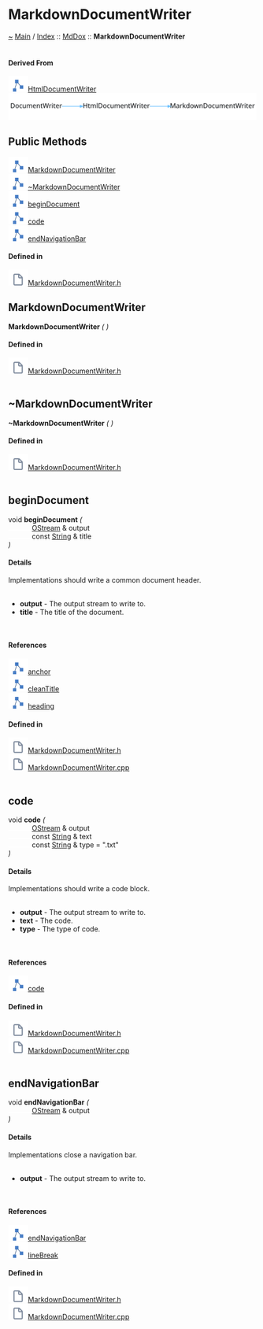<a id="markdowndocumentwriter"></a>
<h1>MarkdownDocumentWriter</h1>
<a id="classMdDox_1_1MarkdownDocumentWriter"></a>
<a href="https://github.com/CharlesCarley/MdDox">~</a>
<a href="indexpage.md#main">Main</a>
<span class="inline-text">/</span>
<a href="index.md#index">Index</a>
<span class="inline-text">::</span>
<a href="namespaceMdDox.md#mddox">MdDox</a>
<span class="inline-text">::</span>
<span class="bold-text"><b>MarkdownDocumentWriter</b></span>
<br/>
<br/>
<a id="derived-from"></a>
<h4>Derived From</h4>
<span class="icon-list-item"><a href="classMdDox_1_1HtmlDocumentWriter.md#htmldocumentwriter" class="icon-list-item"><img src="../images/class.svg" class="icon-list-item"/><span class="icon-list-item">HtmlDocumentWriter</span>
</a>
</span>
<br/>
<img src="../images/dot/internal-diagram-110.dot.svg"/><br/>
<a id="public-methods"></a>
<h2>Public Methods</h2>
<span class="icon-list-item"><a href="#markdowndocumentwriter" class="icon-list-item"><img src="../images/class.svg" class="icon-list-item"/><span class="icon-list-item">MarkdownDocumentWriter</span>
</a>
</span>
<br/>
<span class="icon-list-item"><a href="#~markdowndocumentwriter" class="icon-list-item"><img src="../images/class.svg" class="icon-list-item"/><span class="icon-list-item">~MarkdownDocumentWriter</span>
</a>
</span>
<br/>
<span class="icon-list-item"><a href="#begindocument" class="icon-list-item"><img src="../images/class.svg" class="icon-list-item"/><span class="icon-list-item">beginDocument</span>
</a>
</span>
<br/>
<span class="icon-list-item"><a href="#code" class="icon-list-item"><img src="../images/class.svg" class="icon-list-item"/><span class="icon-list-item">code</span>
</a>
</span>
<br/>
<span class="icon-list-item"><a href="#endnavigationbar" class="icon-list-item"><img src="../images/class.svg" class="icon-list-item"/><span class="icon-list-item">endNavigationBar</span>
</a>
</span>
<br/>
<a id="defined-in"></a>
<h4>Defined in</h4>
<span class="icon-list-item"><a href="https://github.com/CharlesCarley/MdDox/blob/master//Source/MdDoxTree/MarkdownDocumentWriter.h#L30" class="icon-list-item"><img src="../images/file.svg" class="icon-list-item"/><span class="icon-list-item">MarkdownDocumentWriter.h</span>
</a>
</span>
<br/>
<a id="markdowndocumentwriter"></a>
<h2>MarkdownDocumentWriter</h2>
<span class="bold-text"><b>MarkdownDocumentWriter</b></span>
<span class="italic-text"><i>(</i></span>
<span class="italic-text"><i>)</i></span>
<a id="defined-in"></a>
<h4>Defined in</h4>
<span class="icon-list-item"><a href="https://github.com/CharlesCarley/MdDox/blob/master//Source/MdDoxTree/MarkdownDocumentWriter.h#L32" class="icon-list-item"><img src="../images/file.svg" class="icon-list-item"/><span class="icon-list-item">MarkdownDocumentWriter.h</span>
</a>
</span>
<br/>
<br/>
<a id="~markdowndocumentwriter"></a>
<h2>~MarkdownDocumentWriter</h2>
<span class="bold-text"><b>~MarkdownDocumentWriter</b></span>
<span class="italic-text"><i>(</i></span>
<span class="italic-text"><i>)</i></span>
<a id="defined-in"></a>
<h4>Defined in</h4>
<span class="icon-list-item"><a href="https://github.com/CharlesCarley/MdDox/blob/master//Source/MdDoxTree/MarkdownDocumentWriter.h#L34" class="icon-list-item"><img src="../images/file.svg" class="icon-list-item"/><span class="icon-list-item">MarkdownDocumentWriter.h</span>
</a>
</span>
<br/>
<br/>
<a id="begindocument"></a>
<h2>beginDocument</h2>
<span class="inline-text">void</span>
<span class="bold-text"><b>beginDocument</b></span>
<span class="italic-text"><i>(</i></span>
<div class="paragraph">
<span class="paragraph"><img src="../images/horSpace24px.svg"/><a href="namespaceMdDox.md#ostream">OStream</a>
<span class="inline-text"> &amp;</span>
<span class="inline-text">output</span>
</span>
</div>
<div class="paragraph">
<span class="paragraph"><img src="../images/horSpace24px.svg"/><span class="inline-text">const </span>
<a href="namespaceMdDox.md#string">String</a>
<span class="inline-text"> &amp;</span>
<span class="inline-text">title</span>
</span>
</div>
<span class="italic-text"><i>)</i></span>
<a id="details"></a>
<h4>Details</h4>
<span class="inline-text">Implementations should write a common document header. </span>
<br/>
<br/>
<ul>
<li><span class="bold-text"><b>output</b></span>
<span class="inline-text"> - </span>
<span class="inline-text">The output stream to write to. </span>
</li>
<li><span class="bold-text"><b>title</b></span>
<span class="inline-text"> - </span>
<span class="inline-text">The title of the document. </span>
</li>
</ul>
<br/>
<a id="references"></a>
<h4>References</h4>
<span class="icon-list-item"><a href="namespaceMdDox_1_1Html.md#anchor" class="icon-list-item"><img src="../images/class.svg" class="icon-list-item"/><span class="icon-list-item">anchor</span>
</a>
</span>
<br/>
<span class="icon-list-item"><a href="namespaceMdDox_1_1HashUtils.md#cleantitle" class="icon-list-item"><img src="../images/class.svg" class="icon-list-item"/><span class="icon-list-item">cleanTitle</span>
</a>
</span>
<br/>
<span class="icon-list-item"><a href="namespaceMdDox_1_1Html.md#heading" class="icon-list-item"><img src="../images/class.svg" class="icon-list-item"/><span class="icon-list-item">heading</span>
</a>
</span>
<br/>
<a id="defined-in"></a>
<h4>Defined in</h4>
<span class="icon-list-item"><a href="https://github.com/CharlesCarley/MdDox/blob/master//Source/MdDoxTree/MarkdownDocumentWriter.h#L39" class="icon-list-item"><img src="../images/file.svg" class="icon-list-item"/><span class="icon-list-item">MarkdownDocumentWriter.h</span>
</a>
</span>
<br/>
<span class="icon-list-item"><a href="https://github.com/CharlesCarley/MdDox/blob/master//Source/MdDoxTree/MarkdownDocumentWriter.cpp#L33" class="icon-list-item"><img src="../images/file.svg" class="icon-list-item"/><span class="icon-list-item">MarkdownDocumentWriter.cpp</span>
</a>
</span>
<br/>
<br/>
<a id="code"></a>
<h2>code</h2>
<span class="inline-text">void</span>
<span class="bold-text"><b>code</b></span>
<span class="italic-text"><i>(</i></span>
<div class="paragraph">
<span class="paragraph"><img src="../images/horSpace24px.svg"/><a href="namespaceMdDox.md#ostream">OStream</a>
<span class="inline-text"> &amp;</span>
<span class="inline-text">output</span>
</span>
</div>
<div class="paragraph">
<span class="paragraph"><img src="../images/horSpace24px.svg"/><span class="inline-text">const </span>
<a href="namespaceMdDox.md#string">String</a>
<span class="inline-text"> &amp;</span>
<span class="inline-text">text</span>
</span>
</div>
<div class="paragraph">
<span class="paragraph"><img src="../images/horSpace24px.svg"/><span class="inline-text">const </span>
<a href="namespaceMdDox.md#string">String</a>
<span class="inline-text"> &amp;</span>
<span class="inline-text">type</span>
<span class="inline-text"> = </span>
<span class="inline-text">&quot;.txt&quot;</span>
</span>
</div>
<span class="italic-text"><i>)</i></span>
<a id="details"></a>
<h4>Details</h4>
<span class="inline-text">Implementations should write a code block. </span>
<br/>
<br/>
<ul>
<li><span class="bold-text"><b>output</b></span>
<span class="inline-text"> - </span>
<span class="inline-text">The output stream to write to. </span>
</li>
<li><span class="bold-text"><b>text</b></span>
<span class="inline-text"> - </span>
<span class="inline-text">The code. </span>
</li>
<li><span class="bold-text"><b>type</b></span>
<span class="inline-text"> - </span>
<span class="inline-text">The type of code. </span>
</li>
</ul>
<br/>
<a id="references"></a>
<h4>References</h4>
<span class="icon-list-item"><a href="namespaceMdDox_1_1Md.md#code" class="icon-list-item"><img src="../images/class.svg" class="icon-list-item"/><span class="icon-list-item">code</span>
</a>
</span>
<br/>
<a id="defined-in"></a>
<h4>Defined in</h4>
<span class="icon-list-item"><a href="https://github.com/CharlesCarley/MdDox/blob/master//Source/MdDoxTree/MarkdownDocumentWriter.h#L44" class="icon-list-item"><img src="../images/file.svg" class="icon-list-item"/><span class="icon-list-item">MarkdownDocumentWriter.h</span>
</a>
</span>
<br/>
<span class="icon-list-item"><a href="https://github.com/CharlesCarley/MdDox/blob/master//Source/MdDoxTree/MarkdownDocumentWriter.cpp#L41" class="icon-list-item"><img src="../images/file.svg" class="icon-list-item"/><span class="icon-list-item">MarkdownDocumentWriter.cpp</span>
</a>
</span>
<br/>
<br/>
<a id="endnavigationbar"></a>
<h2>endNavigationBar</h2>
<span class="inline-text">void</span>
<span class="bold-text"><b>endNavigationBar</b></span>
<span class="italic-text"><i>(</i></span>
<div class="paragraph">
<span class="paragraph"><img src="../images/horSpace24px.svg"/><a href="namespaceMdDox.md#ostream">OStream</a>
<span class="inline-text"> &amp;</span>
<span class="inline-text">output</span>
</span>
</div>
<span class="italic-text"><i>)</i></span>
<a id="details"></a>
<h4>Details</h4>
<span class="inline-text">Implementations close a navigation bar. </span>
<br/>
<br/>
<ul>
<li><span class="bold-text"><b>output</b></span>
<span class="inline-text"> - </span>
<span class="inline-text">The output stream to write to. </span>
</li>
</ul>
<br/>
<a id="references"></a>
<h4>References</h4>
<span class="icon-list-item"><a href="classMdDox_1_1HtmlDocumentWriter.md#endnavigationbar" class="icon-list-item"><img src="../images/class.svg" class="icon-list-item"/><span class="icon-list-item">endNavigationBar</span>
</a>
</span>
<br/>
<span class="icon-list-item"><a href="namespaceMdDox_1_1Html.md#linebreak" class="icon-list-item"><img src="../images/class.svg" class="icon-list-item"/><span class="icon-list-item">lineBreak</span>
</a>
</span>
<br/>
<a id="defined-in"></a>
<h4>Defined in</h4>
<span class="icon-list-item"><a href="https://github.com/CharlesCarley/MdDox/blob/master//Source/MdDoxTree/MarkdownDocumentWriter.h#L49" class="icon-list-item"><img src="../images/file.svg" class="icon-list-item"/><span class="icon-list-item">MarkdownDocumentWriter.h</span>
</a>
</span>
<br/>
<span class="icon-list-item"><a href="https://github.com/CharlesCarley/MdDox/blob/master//Source/MdDoxTree/MarkdownDocumentWriter.cpp#L50" class="icon-list-item"><img src="../images/file.svg" class="icon-list-item"/><span class="icon-list-item">MarkdownDocumentWriter.cpp</span>
</a>
</span>
<br/>
<br/>
</div>
</div>
</body>
</html>
